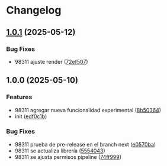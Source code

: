 # Changelog

## [1.0.1](https://github.com/DanielRondonGarcia/CI-CD/compare/v1.0.0...v1.0.1) (2025-05-12)


### Bug Fixes

* 98311 ajuste render ([72ef507](https://github.com/DanielRondonGarcia/CI-CD/commit/72ef507a6f80dff611af7c90e5a24c56f09d8f0e))

## 1.0.0 (2025-05-10)


### Features

* 98311 agregar nueva funcionalidad experimental ([8b50364](https://github.com/DanielRondonGarcia/CI-CD/commit/8b50364ed2d2f9fe4a11819200a7c32f5d569b19))
* init ([edf0c1b](https://github.com/DanielRondonGarcia/CI-CD/commit/edf0c1b208c1254898eb2bb5f28a5eddaafb93bc))


### Bug Fixes

* 98311 prueba de pre-release en el branch next ([e0570ba](https://github.com/DanielRondonGarcia/CI-CD/commit/e0570baa5d50fb77d43848f10361e756e6af9a53))
* 98311 se actualiza librería ([5554043](https://github.com/DanielRondonGarcia/CI-CD/commit/55540431281cd5322fe10a08c426d5f68319d96e))
* 98311 se ajusta permisos pipeline ([74ff999](https://github.com/DanielRondonGarcia/CI-CD/commit/74ff999349eea0a3d09928e8ea58405c75127fe2))
